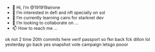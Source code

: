 - 👋 Hi, I’m @191919airone
- 👀 I’m interested in defi and nft specially on sol
- 🌱 I’m currently learning cairo for starknet dev
- 💞️ I’m looking to collaborate on ...
- 📫 How to reach me ...

ok not 2 time
20th commits here
verif passport
so fkn back
fck dillon
lol yesterday
go back yes
snapshot vote
campaign
letsgo
pooor
